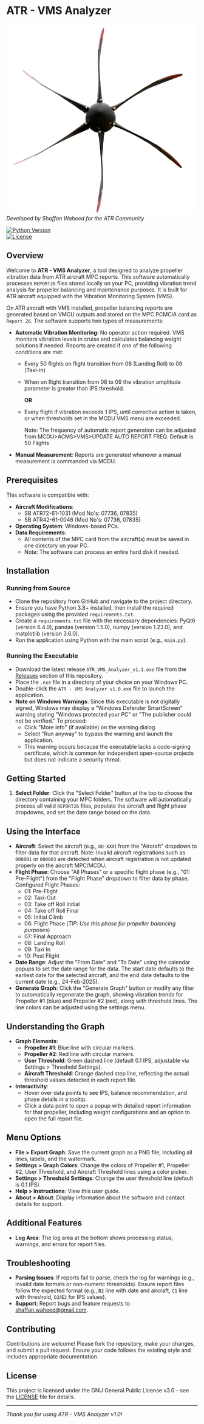 # ATR - VMS Analyzer

![ATR - VMS Analyzer Splash Screen](atr_propeller.png)  
*Developed by Shaffan Waheed for the ATR Community*

[![Python Version](https://img.shields.io/badge/python-3.8+-blue.svg)](https://www.python.org/downloads/)  
[![License](https://img.shields.io/badge/license-GPL--3.0-green.svg)](LICENSE)

## Overview

Welcome to **ATR - VMS Analyzer**, a tool designed to analyze propeller vibration data from ATR aircraft MPC reports. This software automatically processes `REPORT26` files stored locally on your PC, providing vibration trend analysis for propeller balancing and maintenance purposes. It is built for ATR aircraft equipped with the Vibration Monitoring System (VMS).

On ATR aircraft with VMS installed, propeller balancing reports are generated based on VMCU outputs and stored on the MPC PCMCIA card as `Report 26`. The software supports two types of measurements:

- **Automatic Vibration Monitoring**: No operator action required. VMS monitors vibration levels in cruise and calculates balancing weight solutions if needed. Reports are created if one of the following conditions are   met:
  - Every 50 flights on flight transition from 08 (Landing Roll) to 09 (Taxi-in)
  - When on flight transition from 08 to 09 the vibration amplitude parameter is greater than IPS threshold.
    
    **OR**
    
  - Every flight if vibration exceeds 1 IPS, until corrective action is taken, or when thresholds set in the MCDU VMS menu are exceeded.
 
    Note: The frequency of automatic report generation can be adjusted from MCDU>ACMS>VMS>UPDATE AUTO REPORT FREQ. Default is 50 Flights
- **Manual Measurement**: Reports are generated whenever a manual measurement is commanded via MCDU.


## Prerequisites

This software is compatible with:

- **Aircraft Modifications**:
  - SB ATR72-61-1031 (Mod No's: 07736, 07835)
  - SB ATR42-61-0046 (Mod No's: 07736, 07835)
- **Operating System**: Windows-based PCs.
- **Data Requirements**:
  - All contents of the MPC card from the aircraft(s) must be saved in one directory on your PC.
  - Note: The software can process an entire hard disk if needed.

## Installation

### Running from Source
- Clone the repository from GitHub and navigate to the project directory.
- Ensure you have Python 3.8+ installed, then install the required packages using the provided `requirements.txt`.
- Create a `requirements.txt` file with the necessary dependencies: PyQt6 (version 6.4.0), pandas (version 1.5.0), numpy (version 1.23.0), and matplotlib (version 3.6.0).
- Run the application using Python with the main script (e.g., `main.py`).

### Running the Executable
- Download the latest release `ATR_VMS_Analyzer_v1.1.exe` file from the [Releases](https://github.com/shaffan-waheed/atr-vms-analyzer/releases) section of this repository.
- Place the `.exe` file in a directory of your choice on your Windows PC.
- Double-click the `ATR - VMS Analyzer v1.0.exe` file to launch the application.
- **Note on Windows Warnings**: Since this executable is not digitally signed, Windows may display a "Windows Defender SmartScreen" warning stating "Windows protected your PC" or "The publisher could not be verified." To proceed:
  - Click "More info" (if available) on the warning dialog.
  - Select "Run anyway" to bypass the warning and launch the application.
  - This warning occurs because the executable lacks a code-signing certificate, which is common for independent open-source projects but does not indicate a security threat.

## Getting Started

1. **Select Folder**:
   Click the "Select Folder" button at the top to choose the directory containing your MPC folders. The software will automatically process all valid `REPORT26` files, populate the aircraft and flight phase dropdowns, and set the date range based on the data.

## Using the Interface

- **Aircraft**:
  Select the aircraft (e.g., `8Q-XXX`) from the "Aircraft" dropdown to filter data for that aircraft. Note: Invalid aircraft registrations such as `000001` or `000003` are detected when aircraft registration is not updated properly on the aircraft MPC/MCDU.
- **Flight Phase**:
  Choose "All Phases" or a specific flight phase (e.g., "01: Pre-Flight") from the "Flight Phase" dropdown to filter data by phase. Configured Flight Phases:
  - 01: Pre-Flight
  - 02: Taxi-Out
  - 03: Take off Roll Initial
  - 04: Take off Roll Final
  - 05: Initial Climb
  - 06: Flight Phase (*TIP: Use this phase for propeller balancing purposes*)
  - 07: Final Approach
  - 08: Landing Roll
  - 09: Taxi In
  - 10: Post Flight
- **Date Range**:
  Adjust the "From Date" and "To Date" using the calendar popups to set the date range for the data. The start date defaults to the earliest date for the selected aircraft, and the end date defaults to the current date (e.g., 24-Feb-2025).
- **Generate Graph**:
  Click the "Generate Graph" button or modify any filter to automatically regenerate the graph, showing vibration trends for Propeller #1 (blue) and Propeller #2 (red), along with threshold lines. The line colors can be adjusted using the settings menu.

## Understanding the Graph

- **Graph Elements**:
  - **Propeller #1**: Blue line with circular markers.
  - **Propeller #2**: Red line with circular markers.
  - **User Threshold**: Green dashed line (default 0.1 IPS, adjustable via Settings > Threshold Settings).
  - **Aircraft Threshold**: Orange dashed step line, reflecting the actual threshold values detected in each report file.
- **Interactivity**:
  - Hover over data points to see IPS, balance recommendation, and phase details in a tooltip.
  - Click a data point to open a popup with detailed report information for that propeller, including weight configurations and an option to open the full report file.

## Menu Options

- **File > Export Graph**:
  Save the current graph as a PNG file, including all lines, labels, and the watermark.
- **Settings > Graph Colors**:
  Change the colors of Propeller #1, Propeller #2, User Threshold, and Aircraft Threshold lines using a color picker.
- **Settings > Threshold Settings**:
  Change the user threshold line (default is 0.1 IPS).
- **Help > Instructions**:
  View this user guide.
- **About > About**:
  Display information about the software and contact details for support.

## Additional Features

- **Log Area**:
  The log area at the bottom shows processing status, warnings, and errors for report files.

## Troubleshooting

- **Parsing Issues**:
  If reports fail to parse, check the log for warnings (e.g., invalid date formats or non-numeric thresholds). Ensure report files follow the expected format (e.g., `B2` line with date and aircraft, `C1` line with threshold, `D2`/`E2` for IPS values).
- **Support**:
  Report bugs and feature requests to [shaffan.waheed@gmail.com](mailto:shaffan.waheed@gmail.com).

## Contributing

Contributions are welcome! Please fork the repository, make your changes, and submit a pull request. Ensure your code follows the existing style and includes appropriate documentation.

## License

This project is licensed under the GNU General Public License v3.0 - see the [LICENSE](LICENSE) file for details.

---

*Thank you for using ATR - VMS Analyzer v1.0!*
